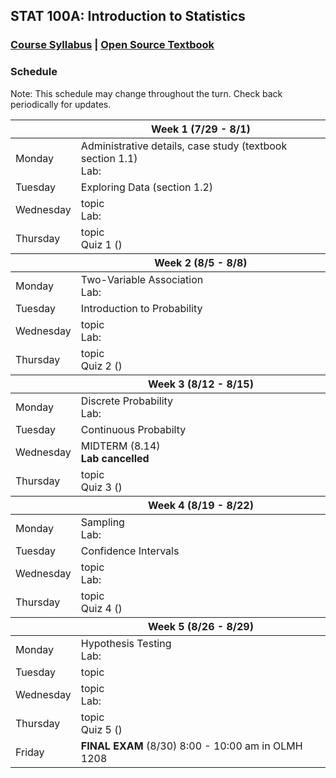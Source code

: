 ## STAT 100A: Introduction to Statistics
### <a href="https://lgpcappiello.github.io/teaching/stat100a/syllabus.pdf" target="blank">Course Syllabus</a> | <a href="https://www.openintro.org/stat/textbook.php?stat_book=os" target="blank">Open Source Textbook</a>

### Schedule
Note: This schedule may change throughout the turn. Check back periodically for updates.

<table>
  <thead>
    <tr><th></th><th><strong> Week 1 (7/29 - 8/1) </strong></th></tr>
  </thead>
  <tbody>
  <tr><td>Monday    </td><td> Administrative details, case study (textbook section 1.1) <br> Lab: </td></tr>
  <tr><td>Tuesday   </td><td> Exploring Data (section 1.2) </td></tr>
  <tr><td>Wednesday </td><td> topic <br> Lab: </td></tr>
  <tr><td>Thursday  </td><td> topic <br> Quiz 1 () </td></tr>
</tbody>
  <thead>
    <tr><th></th><th><strong> Week 2 (8/5 - 8/8) </strong></th></tr>
  </thead>
<tbody>
  <tr><td>Monday    </td><td> Two-Variable Association <br> Lab: </td></tr>
  <tr><td>Tuesday   </td><td> Introduction to Probability </td></tr>
  <tr><td>Wednesday </td><td> topic <br> Lab: </td></tr>
  <tr><td>Thursday  </td><td> topic <br> Quiz 2 () </td></tr>
</tbody>
  <thead>
    <tr><th></th><th><strong> Week 3 (8/12 - 8/15) </strong></tr>
  </thead>
<tbody>
  <tr><td>Monday    </td><td> Discrete Probability <br> Lab: </td></tr>
  <tr><td>Tuesday   </td><td> Continuous Probabilty </td></tr>
  <tr><td>Wednesday </td><td> MIDTERM (8.14) <br> <strong>Lab cancelled</strong> </td></tr>
  <tr><td>Thursday  </td><td> topic <br> Quiz 3 () </td></tr>
</tbody>
  <thead>
    <tr><th></th><th><strong> Week 4 (8/19 - 8/22) </strong></tr>
  </thead>
<tbody>
  <tr><td>Monday    </td><td> Sampling <br> Lab: </td></tr>
  <tr><td>Tuesday   </td><td> Confidence Intervals </td></tr>
  <tr><td>Wednesday </td><td> topic <br> Lab: </td></tr>
  <tr><td>Thursday  </td><td> topic <br> Quiz 4 () </td></tr>
</tbody>
  <thead>
    <tr><th></th><th><strong> Week 5 (8/26 - 8/29) </strong></tr>
  </thead>
<tbody>
  <tr><td>Monday    </td><td> Hypothesis Testing <br> Lab: </td></tr>
  <tr><td>Tuesday   </td><td> topic </td></tr>
  <tr><td>Wednesday </td><td> topic <br> Lab: </td></tr>
  <tr><td>Thursday  </td><td> topic <br> Quiz 5 () </td></tr>
  <tr><td>Friday    </td><td> <strong>FINAL EXAM</strong> (8/30) 8:00 - 10:00 am in OLMH 1208 </td></tr>
</tbody>
</table>
